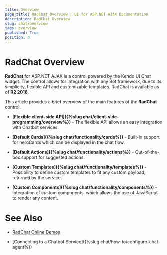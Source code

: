 ```yaml
---
title: Overview
page_title: RadChat Overview | UI for ASP.NET AJAX Documentation
description: RadChat Overview
slug: chat/overview
tags: overview
published: True
position: 0
---
```


# RadChat Overview

**RadChat** for ASP.NET AJAX is a control powered by the Kendo UI Chat widget. The control allows for integration with any Bot framework, due to its simplicity, flexible API and customizable templates. RadChat is available as of **R2 2018**.

This article provides a brief overview of the main features of the **RadChat** control.

* **[Flexible client-side API]({%slug chat/client-side-programming/overview%})** - The flexible API allows an easy integration with Chatbot services.

* **[Default Cards]({%slug chat/functionality/cards%})** - Built-in support for heroCards which can be displayed in the chat flow.

* **[Default Actions]({%slug chat/functionality/actions%})** - Out-of-the-box support for suggested actions.

* **[Custom Templates]({%slug chat/functionality/templates%})** - Possibility to define custom templates to fit any custom payload, returned by the service.

* **[Custom Components]({%slug chat/functionality/components%})** - Integration of custom components, which allows the use of JavaScript to render any content.


# See Also

 * [RadChat Online Demos](http://demos.telerik.com/aspnet-ajax/chat/overview/defaultcs.aspx)

 * [Connecting to a Chatbot Service]({%slug chat/how-to/configure-chat-agent%})


